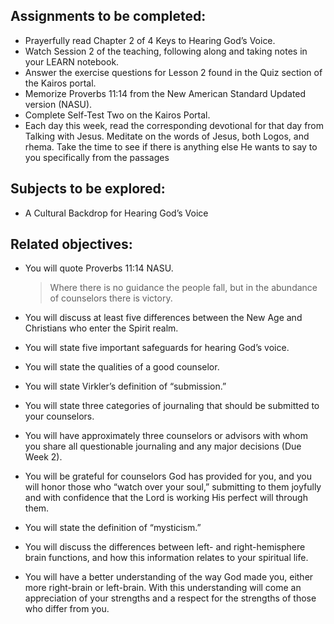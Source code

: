 ---
---

## Assignments to be completed:

- Prayerfully read Chapter 2 of 4 Keys to Hearing God’s Voice.
- Watch Session 2 of the teaching, following along and taking notes in your LEARN notebook.
- Answer the exercise questions for Lesson 2 found in the Quiz section of the Kairos portal.
- Memorize Proverbs 11:14 from the New American Standard Updated version (NASU).
- Complete Self-Test Two on the Kairos Portal.
- Each day this week, read the corresponding devotional for that day from Talking with Jesus. Meditate on the words of Jesus, both Logos, and rhema. Take the time to see if there is anything else He wants to say to you specifically from the passages

## Subjects to be explored:

- A Cultural Backdrop for Hearing God’s Voice

## Related objectives:

- You will quote Proverbs 11:14 NASU.
  > Where there is no guidance the people fall, but in the abundance of counselors there is victory.

- You will discuss at least five differences between the New Age and Christians who enter the Spirit realm.
- You will state five important safeguards for hearing God’s voice.
- You will state the qualities of a good counselor.
- You will state Virkler’s definition of “submission.”
- You will state three categories of journaling that should be submitted to your counselors.
- You will have approximately three counselors or advisors with whom you share all questionable journaling and any major decisions (Due Week 2).
- You will be grateful for counselors God has provided for you, and you will honor those who “watch over your soul,” submitting to them joyfully and with confidence that the Lord is working His perfect will through them.
- You will state the definition of “mysticism.”
- You will discuss the differences between left- and right-hemisphere brain functions, and how this information relates to your spiritual life.
- You will have a better understanding of the way God made you, either more right-brain or left-brain.  With this understanding will come an appreciation of your strengths and a respect for the strengths of those who differ from you.

